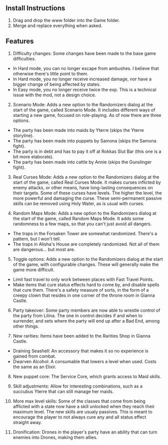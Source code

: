 ## Install Instructions

1. Drag and drop the www folder into the Game folder.
2. Merge and replace everything when asked.

## Features

1. Difficulty changes: Some changes have been made to the base game difficulties.

- In Hard mode, you can no longer escape from ambushes. I believe that otherwise there's little point to them.
- In Hard mode, you no longer receive increased damage, nor have a bigger change of being affected by states.
- In Easy mode, you no longer receive twice the exp. This is a technical issue with the mod, not a design choice.

2. Scenario Mode: Adds a new option to the Randomizers dialog at the start of the game, called Scenario Mode. It includes different ways of starting a new game, focused on role-playing. As of now there are three options.
   
- The party has been made into maids by Yterre (skips the Yterre storyline).
- The party has been made into puppets by Samona (skips the Samona fight).
- The party is in debt and has to pay it off at Rokkas Slut Bar (this one is a bit more elaborate).
- The party has been made into cattle by Annie (skips the Gunslinger fight).

3. Real Curses Mode: Adds a new option to the Randomizers dialog at the start of the game, called Real Curses Mode. It makes curses inflicted by enemy attacks, or other means, have long-lasting consequences on their targets. Some of these curses have levels. The higher the level, the more powerful and damaging the curse. These semi-permanent passive skills can be removed using Holy Water, as is usual with curses.

4. Random Maps Mode: Adds a new option to the Randomizers dialog at the start of the game, called Random Maps Mode. It adds some randomness to a few maps, so that you can't just avoid all dangers.

- The traps in the Forsaken Tower are somewhat randomized. There's a pattern, but I won't tell.
- The traps in Alisha's House are completely randomized. Not all of them are dangerous... but most are.

5. Toggle options: Adds a new option to the Randomizers dialog at the start of the game, with configurable changes. These will generally make the game more difficult.
 
- Limit fast travel to only work between places with Fast Travel Points.
- Make items that cure status effects hard to come by, and disable spells that cure them. There's a safety measure of sorts, in the form of a creepy clown that resides in one corner of the throne room in Gianna Castle.

6. Party takeover: Some party members are now able to wrestle control of the party from Lilina. The one in control decides if and when to surrender, and sets where the party will end up after a Bad End, among other things.

7. New rarities: Items have been added to the Rarities Shop in Gianna Castle.
 
- Draining Seashell: An accessory that makes it so no experience is gained from combat.
- Dwarven Alcohol: A consumable that lowers a level when used. Costs the same as an Elixir.

8. New puppet core: The Service Core, which grants access to Maid skills.

9. Skill adjustments: Allow for interesting combinations, such as a succubus Yterre that can still manage her maids.

10. More max level skills: Some of the classes that come from being afflicted with a state now have a skill unlocked when they reach their maximum level. The new skills are usualy passives. This is meant to encourage the player to not always cure any and all status effect straight away.

11. Dronification: Drones in the player's party have an ability that can turn enemies into Drones, making them allies.
